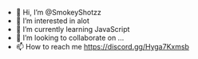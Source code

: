 - 👋 Hi, I’m @SmokeyShotzz
- 👀 I’m interested in alot
- 🌱 I’m currently learning JavaScript
- 💞️ I’m looking to collaborate on ...
- 📫 How to reach me https://discord.gg/Hyga7Kxmsb

<!---
SmokeyShotzz/SmokeyShotzz is a ✨ special ✨ repository because its `README.md` (this file) appears on your GitHub profile.
You can click the Preview link to take a look at your changes.
--->
